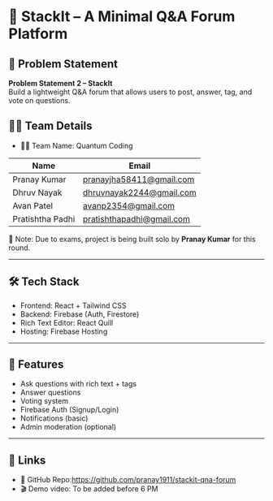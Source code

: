 # 🧠 StackIt – A Minimal Q&A Forum Platform

## 📌 Problem Statement
**Problem Statement 2 – StackIt**  
Build a lightweight Q&A forum that allows users to post, answer, tag, and vote on questions.

## 👨‍💻 Team Details

- 🧑‍💻 Team Name: Quantum Coding

| Name                | Email                         |
|---------------------|-------------------------------|
| Pranay Kumar        | pranayjha58411@gmail.com      |
| Dhruv Nayak         | dhruvnayak2244@gmail.com      |
| Avan Patel          | avanp2354@gmail.com           |
| Pratishtha Padhi    | pratishthapadhi@gmail.com     |

🔔 Note: Due to exams, project is being built solo by **Pranay Kumar** for this round.

---

## 🛠 Tech Stack
- Frontend: React + Tailwind CSS
- Backend: Firebase (Auth, Firestore)
- Rich Text Editor: React Quill
- Hosting: Firebase Hosting

---

## 📂 Features
- Ask questions with rich text + tags
- Answer questions
- Voting system
- Firebase Auth (Signup/Login)
- Notifications (basic)
- Admin moderation (optional)

---

## 📎 Links
- 🔗 GitHub Repo:https://github.com/pranay1911/stackit-qna-forum
- 🎬 Demo video: To be added before 6 PM
